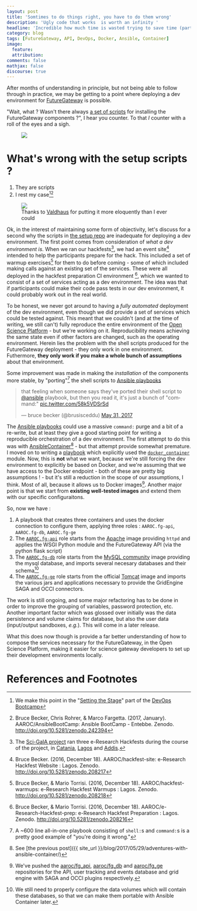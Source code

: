 ```yaml
---
layout: post
title: 'Somtimes to do things right, you have to do them wrong'
description: 'Ugly code that works  is worth an infinity '
headline: 'Incredible how much time is wasted trying to save time (part 3)'
category: blog
tags: [FutureGateway, API, DevOps, Docker, Ansible, Container]
image:
  feature:
  attribution:
comments: false
mathjax: false
discourse: true
---
```


After months of understanding in principle, but not being able to follow through in practice, we may be getting to a point where deploying a dev environment for [FutureGateway](https://github.com/FutureGateway) is possible.

"Wait, what ? Wasn't there always [a set of scripts](https://github.com/indigo-dc/fgSetup) for installing the FutureGateway components ?", I hear you counter. To that _I_ counter with a roll of the eyes and a sigh.

<figure>
<img src="https://media.giphy.com/media/qmfpjpAT2fJRK/giphy.gif">
</figure>


# What's wrong with the setup scripts ?

  1. They are scripts
  2. I rest my case[^ShellScripts][^DevOpsBootcamp]

<figure>
<img src="https://valdhaus.co/writings/ansible-vs-shell-scripts/squirrel-sword.jpg">
<figcaption>Thanks to <a href="https://valdhaus.co/writings/ansible-vs-shell-scripts/">Valdhaus</a> for putting it more eloquently than I ever could</figcaption>
</figure>

Ok, in the interest of maintaining some form of objectivity, let's discuss for a second why the scripts in [the setup repo](https://github.com/indigo-dc/fgSetup) are inadequate for deploying a dev environment. The first point comes from consideration of _what a dev environment is_. When we ran our hackfests[^Hackfests], we had an event site[^HackfestSite] intended to help the participants prepare for the hack. This included a set of warmup exercises[^WarmUps] for them to do before coming - some of which included making calls against an existing set of the services. These were all deployed in the hackfest preparation CI environment [^HackfestPrep], which we wanted to consist of a set of services acting as a dev environment. The idea was that if participants could make their code pass tests in our dev environment, it  could probably work out in the real world.

To be honest, we never got around to having a _fully automated_ deployment of the dev environment, even though we did provide a set of services which could be tested against. This meant that we couldn't (and at the time of writing, we still can't) fully reproduce the entire environment of the [Open Science Platform](https://www.sci-gaia.eu/osp) - but we're working on it.
Reproducibility means achieving the same state even if other factors are changed, such as the operating environment. Herein lies the problem with the shell scripts produced for the FutureGateway deployment  - they only work in one environment. Futhermore, **they only work if you make a whole bunch of assumptions** about that environment.

Some improvement was made in making the _installation_ of the components more stable, by "porting"[^porting] the shell scripts to [Ansible playbooks](https://www.ansible.com)
<blockquote class="twitter-tweet" data-lang="en"><p lang="en" dir="ltr">that feeling when someone says they&#39;ve ported their shell script to <a href="https://twitter.com/ansible">@ansible</a> playbook, but then you read it, it&#39;s just a bunch of &quot;command:&quot; <a href="https://t.co/58k5VDSrSd">pic.twitter.com/58k5VDSrSd</a></p>&mdash; bruce becker (@brusisceddu) <a href="https://twitter.com/brusisceddu/status/869950388216188928">May 31, 2017</a></blockquote>
<script async src="//platform.twitter.com/widgets.js" charset="utf-8"></script>

The [Ansible playbooks](https://github.com/Indigo-dc/fgsetup/tree/master/ansible) could use a massive `command:` purge and a bit of a re-write, but at least they give a good starting point for writing a reproducible orchestration of a dev environment. The first attempt to do this was with [AnsibleContainer](https://docs.ansible.com/ansible-container)[^PreviousPost] - but that attempt provide somewhat premature. I moved on to writing a [playbook](https://github.com/AAROC/DevOps/tree/master/Ansible/fg.yml) which explicitly used the [`docker_container`](https://docs.ansible.com/docker_container_module.html) module. Now, this is **not** what we want, because we're still forcing the dev environment to explicitly be based on Docker, and we're assuming that we have access to the Docker endpoint - both of these are pretty big assumptions ! - but it's still a reduction in the scope of our assumptions, I think. Most of all, because it allows us to Docker images[^DockerImages]. Another major point is that we start from **existing well-tested images** and extend them with our specific configuraitons.

So, now we have :

  1. A playbook that creates three containers and uses the docker connection to configure them, applying three roles : `AAROC.fg-api`, `AAROC.fg-db`, `AAROC.fg-ge`
  2. The [`AAROC.fg-api`](https://github.com/AAROC/AAROC.fg-api) role starts from the [Apache](https://hub.docker.com/_/httpd/) image providing `httpd` and applies the WSGI Python module and the FutureGateway API (via the python flask script)
  3. The [`AAROC.fg-db`](https://github.com/AAROC/AAROC.fg-db) role starts from the [MySQL community](https://hub.docker.com/_/mysql/) image providing the mysql database, and imports several necesary databases and their schema[^DBconfigs]
  4. The [`AAROC.fg-ge`](https://github.com/AAROC/AAROC.fg-ge) role starts from the official [Tomcat](https://hub.docker.com/_/tomcat/) image and imports the various jars and applications necessary to provide the GridEngine SAGA and OCCI connectors.

The work is still ongoing, and some major refactoring has to be done in order to improve the grouping of variables, password protection, etc. Another important factor which was glossed over  initially was the data persistence and volume claims for database, but also the user data (input/output sandboxes, _e.g._). This will come in a later release.

What this does now though is provide a far better understanding of how to compose the services necessary for  the FutureGateway, in the Open Science Platform, making it easier  for science gateway developers to set up their development environments locally.

# References and Footnotes

[^Hackfests]: The [Sci-GaIA project](https://www.sci-gaia.eu) ran three e-Research Hackfests during the course of the project, in [Catania](http://www.sci-gaia.eu/summer-hackfest/), [Lagos](http://www.sci-gaia.eu/wacren-hackfest/) and [Addis](http://www.sci-gaia.eu/ethernet-hackfest/).
[^HackfestSite]: Bruce Becker. (2016, December 18). AAROC/hackfest-site: e-Research Hackfest Website : Lagos. Zenodo. http://doi.org/10.5281/zenodo.208217
[^WarmUps]: Bruce Becker, & Mario Torrisi. (2016, December 18). AAROC/hackfest-warmups: e-Research Hackfest Warmups : Lagos. Zenodo. http://doi.org/10.5281/zenodo.208218
[^HackfestPrep]: Bruce Becker, & Mario Torrisi. (2016, December 18). AAROC/e-Research-Hackfest-prep: e-Research Hackfest Preparation : Lagos. Zenodo. http://doi.org/10.5281/zenodo.208216
[^ShellScripts]: We make this point in the "[Setting the Stage](https://github.com/AAROC/AnsibleBootCamp/blob/master/slides/SettingTheStage.pdf)" part of the [DevOps Bootcamp](https://github.com/AAROC/AnsibleBootCamp/)
[^DevOpsBootcamp]: Bruce Becker, Chris Rohrer, & Marco Fargetta. (2017, January). AAROC/AnsibleBootCamp: Ansible BootCamp - Entebbe. Zenodo. http://doi.org/10.5281/zenodo.242394
[^PreviousPost]: See [the previous post]({{ site_url }}/blog/2017/05/29/adventures-with-ansible-container/)
[^DockerImages]: We've pushed the [aaroc/fg_api](https://quay.io/repository/aaroc/fg_api), [aaroc/fg_db](https://quay.io/repository/aaroc/fg_db) and [aaroc/fg_ge](https://quay.io/repository/aaroc/fg_ge) repositories for the API, user tracking and events database and grid engine with SAGA and OCCI plugins respectively.
[^porting]: A ~600 line all-in-one playbook consisting of  `shell:`s and `command:`s is a pretty good example of "you're doing it wrong."
[^DBconfigs]: We still need to properly configure the data volumes which will contain these databases, so that we can make them portable with Ansible Container later.
